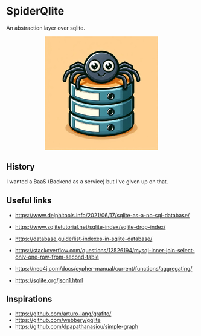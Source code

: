 # SpiderQlite

An abstraction layer over sqlite.

<p align="center">
  <img src="./assets/logo.png" alt="spiderQlite Logo" width="300px">
</p>


## History

I wanted a BaaS (Backend as a service) but I've given up on that.


## Useful links
- https://www.delphitools.info/2021/06/17/sqlite-as-a-no-sql-database/
  
- https://www.sqlitetutorial.net/sqlite-index/sqlite-drop-index/
- https://database.guide/list-indexes-in-sqlite-database/
- https://stackoverflow.com/questions/12526194/mysql-inner-join-select-only-one-row-from-second-table
- https://neo4j.com/docs/cypher-manual/current/functions/aggregating/
- https://sqlite.org/json1.html

## Inspirations
- https://github.com/arturo-lang/grafito/
- https://github.com/webbery/gqlite
- https://github.com/dpapathanasiou/simple-graph
